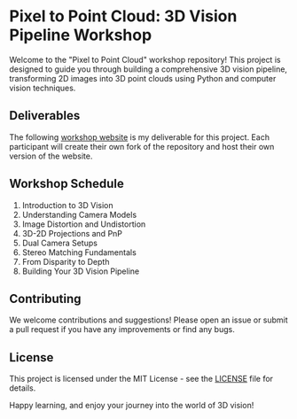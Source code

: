 # Pixel to Point Cloud: 3D Vision Pipeline Workshop

Welcome to the "Pixel to Point Cloud" workshop repository! This project is designed to guide you through building a comprehensive 3D vision pipeline, transforming 2D images into 3D point clouds using Python and computer vision techniques.

## Deliverables

The following [workshop website](https://andybao291.github.io/pixel-to-point-cloud/) is my deliverable for this project. Each participant will create their own fork of the repository and host their own version of the website.

## Workshop Schedule

1. Introduction to 3D Vision
2. Understanding Camera Models
3. Image Distortion and Undistortion
4. 3D-2D Projections and PnP
5. Dual Camera Setups
6. Stereo Matching Fundamentals
7. From Disparity to Depth
8. Building Your 3D Vision Pipeline

## Contributing

We welcome contributions and suggestions! Please open an issue or submit a pull request if you have any improvements or find any bugs.

## License

This project is licensed under the MIT License - see the [LICENSE](LICENSE) file for details.

Happy learning, and enjoy your journey into the world of 3D vision!
